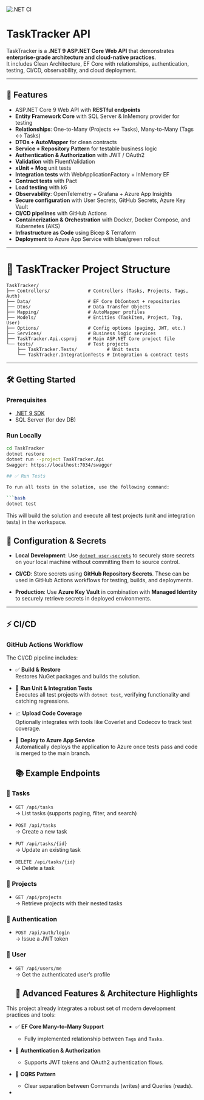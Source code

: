﻿![.NET CI](https://github.com/salvatoreallegra/TaskTracker/actions/workflows/dotnet-ci.yml/badge.svg)

# TaskTracker API

TaskTracker is a **.NET 9 ASP.NET Core Web API** that demonstrates **enterprise-grade architecture and cloud-native practices**.  
It includes Clean Architecture, EF Core with relationships, authentication, testing, CI/CD, observability, and cloud deployment.

---

## 🚀 Features
- ASP.NET Core 9 Web API with **RESTful endpoints**
- **Entity Framework Core** with SQL Server & InMemory provider for testing
- **Relationships**: One-to-Many (Projects ↔ Tasks), Many-to-Many (Tags ↔ Tasks)
- **DTOs + AutoMapper** for clean contracts
- **Service + Repository Pattern** for testable business logic
- **Authentication & Authorization** with JWT / OAuth2
- **Validation** with FluentValidation
- **xUnit + Moq** unit tests
- **Integration tests** with WebApplicationFactory + InMemory EF
- **Contract tests** with Pact
- **Load testing** with k6
- **Observability**: OpenTelemetry + Grafana + Azure App Insights
- **Secure configuration** with User Secrets, GitHub Secrets, Azure Key Vault
- **CI/CD pipelines** with GitHub Actions
- **Containerization & Orchestration** with Docker, Docker Compose, and Kubernetes (AKS)
- **Infrastructure as Code** using Bicep & Terraform
- **Deployment** to Azure App Service with blue/green rollout

---

# 📁 TaskTracker Project Structure

```plaintext
TaskTracker/
├── Controllers/              # Controllers (Tasks, Projects, Tags, Auth)
├── Data/                     # EF Core DbContext + repositories
├── Dtos/                     # Data Transfer Objects
├── Mapping/                  # AutoMapper profiles
├── Models/                   # Entities (TaskItem, Project, Tag, User)
├── Options/                  # Config options (paging, JWT, etc.)
├── Services/                 # Business logic services
├── TaskTracker.Api.csproj    # Main ASP.NET Core project file
└── tests/                    # Test projects
    ├── TaskTracker.Tests/           # Unit tests
    └── TaskTracker.IntegrationTests # Integration & contract tests
```

---

## 🛠️ Getting Started

### Prerequisites
- [.NET 9 SDK](https://dotnet.microsoft.com/download)
- SQL Server (for dev DB)

### Run Locally
```bash
cd TaskTracker
dotnet restore
dotnet run --project TaskTracker.Api
Swagger: https://localhost:7034/swagger

## ✅ Run Tests

To run all tests in the solution, use the following command:

```bash
dotnet test
```

This will build the solution and execute all test projects (unit and integration tests) in the workspace.

## 🔐 Configuration & Secrets

- **Local Development**: Use [`dotnet user-secrets`](https://learn.microsoft.com/en-us/aspnet/core/security/app-secrets) to securely store secrets on your local machine without committing them to source control.
  
- **CI/CD**: Store secrets using **GitHub Repository Secrets**. These can be used in GitHub Actions workflows for testing, builds, and deployments.

- **Production**: Use **Azure Key Vault** in combination with **Managed Identity** to securely retrieve secrets in deployed environments.

---

## ⚡ CI/CD

### GitHub Actions Workflow

The CI/CD pipeline includes:

- ✅ **Build & Restore**  
  Restores NuGet packages and builds the solution.

- 🧪 **Run Unit & Integration Tests**  
  Executes all test projects with `dotnet test`, verifying functionality and catching regressions.

- 📈 **Upload Code Coverage**  
  Optionally integrates with tools like Coverlet and Codecov to track test coverage.

- 🚀 **Deploy to Azure App Service**  
  Automatically deploys the application to Azure once tests pass and code is merged to the main branch.

  ## 📚 Example Endpoints

### 📝 Tasks
- `GET /api/tasks`  
  → List tasks (supports paging, filter, and search)

- `POST /api/tasks`  
  → Create a new task

- `PUT /api/tasks/{id}`  
  → Update an existing task

- `DELETE /api/tasks/{id}`  
  → Delete a task

### 📁 Projects
- `GET /api/projects`  
  → Retrieve projects with their nested tasks

### 🔐 Authentication
- `POST /api/auth/login`  
  → Issue a JWT token

### 👤 User
- `GET /api/users/me`  
  → Get the authenticated user’s profile

  ## 🚀 Advanced Features & Architecture Highlights

This project already integrates a robust set of modern development practices and tools:

- ✅ **EF Core Many-to-Many Support**  
  - Fully implemented relationship between `Tags` and `Tasks`.

- 🔐 **Authentication & Authorization**  
  - Supports JWT tokens and OAuth2 authentication flows.

- 🧠 **CQRS Pattern**  
  - Clear separation between Commands (writes) and Queries (reads).





- 
